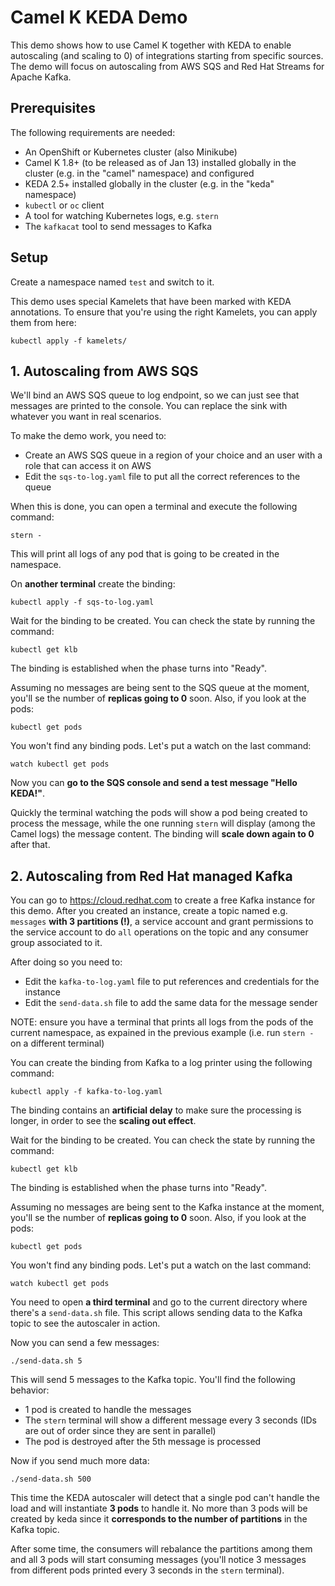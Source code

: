 # Camel K KEDA Demo

This demo shows how to use Camel K together with KEDA to enable autoscaling (and scaling to 0) of integrations
starting from specific sources. The demo will focus on autoscaling from AWS SQS and Red Hat Streams for Apache Kafka.

## Prerequisites

The following requirements are needed:

- An OpenShift or Kubernetes cluster (also Minikube)
- Camel K 1.8+ (to be released as of Jan 13) installed globally in the cluster (e.g. in the "camel" namespace) and configured
- KEDA 2.5+ installed globally in the cluster (e.g. in the "keda" namespace)
- `kubectl` or `oc` client
- A tool for watching Kubernetes logs, e.g. `stern`
- The `kafkacat` tool to send messages to Kafka

## Setup

Create a namespace named `test` and switch to it.

This demo uses special Kamelets that have been marked with KEDA annotations. To ensure that you're using the right Kamelets, you can apply them from here:

```
kubectl apply -f kamelets/
```

## 1. Autoscaling from AWS SQS

We'll bind an AWS SQS queue to log endpoint, so we can just see that messages are printed to the console. You can replace the sink with whatever you want in real scenarios.

To make the demo work, you need to:

- Create an AWS SQS queue in a region of your choice and an user with a role that can access it on AWS
- Edit the `sqs-to-log.yaml` file to put all the correct references to the queue

When this is done, you can open a terminal and execute the following command:

```
stern -
```

This will print all logs of any pod that is going to be created in the namespace.

On **another terminal** create the binding:

```
kubectl apply -f sqs-to-log.yaml
```

Wait for the binding to be created. You can check the state by running the command:

```
kubectl get klb
```

The binding is established when the phase turns into "Ready".

Assuming no messages are being sent to the SQS queue at the moment, you'll se the number of **replicas going to 0** soon. Also, if you look at the pods:

```
kubectl get pods
```

You won't find any binding pods. Let's put a watch on the last command:

```
watch kubectl get pods
```

Now you can **go to the SQS console and send a test message "Hello KEDA!"**.

Quickly the terminal watching the pods will show a pod being created to process the message, while the one running `stern` will display (among the Camel logs) the message content. The binding will **scale down again to 0** after that.

## 2. Autoscaling from Red Hat managed Kafka

You can go to https://cloud.redhat.com to create a free Kafka instance for this demo.
After you created an instance, create a topic named e.g. `messages` **with 3 partitions (!)**, a service account and grant permissions to the service account to do `all` operations on the topic and any consumer group associated to it.

After doing so you need to:
- Edit the `kafka-to-log.yaml` file to put references and credentials for the instance
- Edit the `send-data.sh` file to add the same data for the message sender

NOTE: ensure you have a terminal that prints all logs from the pods of the current namespace, as expained in the previous example (i.e. run `stern -` on a different terminal)

You can create the binding from Kafka to a log printer using the following command:

```
kubectl apply -f kafka-to-log.yaml
```

The binding contains an **artificial delay** to make sure the processing is longer, in order to see the **scaling out effect**.

Wait for the binding to be created. You can check the state by running the command:

```
kubectl get klb
```

The binding is established when the phase turns into "Ready".

Assuming no messages are being sent to the Kafka instance at the moment, you'll se the number of **replicas going to 0** soon. Also, if you look at the pods:

```
kubectl get pods
```

You won't find any binding pods. Let's put a watch on the last command:

```
watch kubectl get pods
```

You need to open **a third terminal** and go to the current directory where there's a `send-data.sh` file.
This script allows sending data to the Kafka topic to see the autoscaler in action.

Now you can send a few messages:

```
./send-data.sh 5
```

This will send 5 messages to the Kafka topic. You'll find the following behavior:

- 1 pod is created to handle the messages
- The `stern` terminal will show a different message every 3 seconds (IDs are out of order since they are sent in parallel)
- The pod is destroyed after the 5th message is processed

Now if you send much more data:

```
./send-data.sh 500
```

This time the KEDA autoscaler will detect that a single pod can't handle the load and will instantiate **3 pods** to handle it. No more than 3 pods will be created by keda since it **corresponds to the number of partitions** in the Kafka topic.

After some time, the consumers will rebalance the partitions among them and all 3 pods will start consuming messages (you'll notice 3 messages from different pods printed every 3 seconds in the `stern` terminal).
